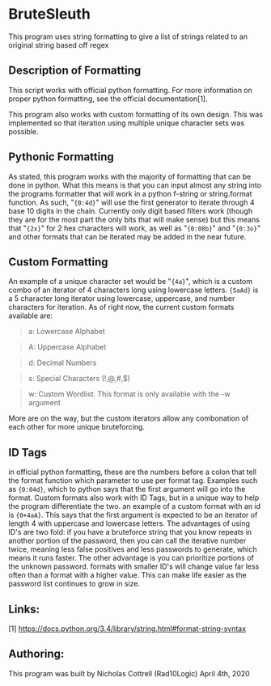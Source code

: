 # BruteSleuth
This program uses string formatting to give a list of strings related to an original string based off regex

## Description of Formatting
This script works with official python formatting. For more information on proper python
formatting, see the official documentation[1].

This program also works with custom formatting of its own design. This was implemented so
that iteration using multiple unique character sets was possible.

## Pythonic Formatting
As stated, this program works with the majority of formatting that can be done in python.
What this means is that you can input almost any string into the programs formatter that
will work in a python f-string or string.format function. As such, "`{0:4d}`" will use the
first generator to iterate through 4 base 10 digits in the chain. Currently only digit
based filters work (though they are for the most part the only bits that will make sense)
but this means that "`{2x}`" for 2 hex characters will work, as well as "`{0:08b}`" and "`{0:3o}`"
and other formats that can be iterated may be added in the near future.

## Custom Formatting
An example of a unique character set would be "`{4a}`", which is a custom combo of an iterator
of 4 characters long using lowercase letters. `{5aAd}` is a 5 character long iterator using
lowercase, uppercase, and number characters for iteration. As of right now, the current custom
formats available are:

> a: Lowercase Alphabet

> A: Uppercase Alphabet

> d: Decimal Numbers

> s: Special Characters (!,@,#,$)

> w: Custom Wordlist. This format is only available with the -w argument

More are on the way, but the custom iterators allow any combonation of each other for more unique
bruteforcing.

## ID Tags
in official python formatting, these are the numbers before a colon that tell the format function
which parameter to use per format tag. Examples such as `{0:04d}`, which to python says that the first
argument will go into the format. Custom formats also work with ID Tags, but in a unique way to help
the program differentiate the two. an example of a custom format with an id is `{0+4aA}`. This says
that the first argument is expected to be an iterator of length 4 with uppercase and lowercase letters.
The advantages of using ID's are two fold: if you have a bruteforce string that you know repeats in
another portion of the password, then you can call the iterative number twice, meaning less false
positives and less passwords to generate, which means it runs faster. The other advantage is you can
prioritize portions of the unknown password. formats with smaller ID's will change value far less often
than a format with a higher value. This can make life easier as the password list continues to grow in size.

## Links:
[1] https://docs.python.org/3.4/library/string.html#format-string-syntax

## Authoring:
This program was built by Nicholas Cottrell (Rad10Logic)
April 4th, 2020
